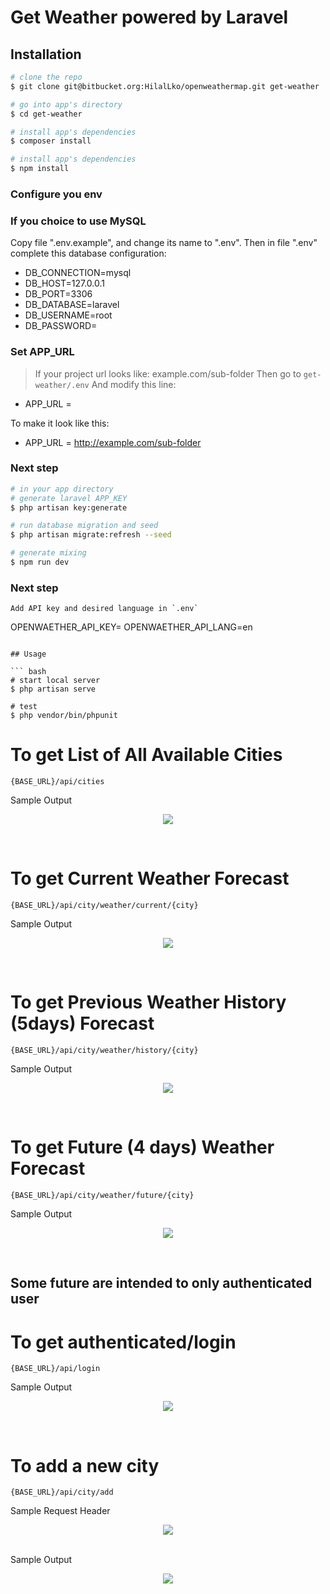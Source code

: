 # Get Weather powered by Laravel

## Installation

``` bash
# clone the repo
$ git clone git@bitbucket.org:HilalLko/openweathermap.git get-weather

# go into app's directory
$ cd get-weather

# install app's dependencies
$ composer install

# install app's dependencies
$ npm install

```
### Configure you env

### If you choice to use MySQL

Copy file ".env.example", and change its name to ".env".
Then in file ".env" complete this database configuration:
* DB_CONNECTION=mysql
* DB_HOST=127.0.0.1
* DB_PORT=3306
* DB_DATABASE=laravel
* DB_USERNAME=root
* DB_PASSWORD=

### Set APP_URL

> If your project url looks like: example.com/sub-folder 
Then go to `get-weather/.env`
And modify this line:

* APP_URL = 

To make it look like this:

* APP_URL = http://example.com/sub-folder


### Next step

``` bash
# in your app directory
# generate laravel APP_KEY
$ php artisan key:generate

# run database migration and seed
$ php artisan migrate:refresh --seed

# generate mixing
$ npm run dev
```

### Next step

```
Add API key and desired language in `.env`
```
OPENWAETHER_API_KEY=
OPENWAETHER_API_LANG=en
```

## Usage

``` bash
# start local server
$ php artisan serve

# test
$ php vendor/bin/phpunit
```

# To get List of All Available Cities 
```
{BASE_URL}/api/cities
```
Sample Output
<p align="center"><img src="public/all_available_cities.png"></p></br>

# To get Current Weather Forecast 
```
{BASE_URL}/api/city/weather/current/{city}
```
Sample Output
<p align="center"><img src="public/current_weather.png"></p></br>

# To get Previous Weather History (5days) Forecast 
```
{BASE_URL}/api/city/weather/history/{city}
```
Sample Output
<p align="center"><img src="public/history_weather.png"></p></br>

# To get Future (4 days) Weather Forecast 
```
{BASE_URL}/api/city/weather/future/{city}
```
Sample Output
<p align="center"><img src="public/future_weather.png"></p></br>

## Some future are intended to only authenticated user

# To get authenticated/login
```
{BASE_URL}/api/login
```
Sample Output
<p align="center"><img src="public/weather_login.png"></p></br>

# To add a new city
```
{BASE_URL}/api/city/add
```
Sample Request Header
<p align="center"><img src="public/request_header_auth.png"></p></br>
Sample Output
<p align="center"><img src="public/add_country.png"></p></br>
